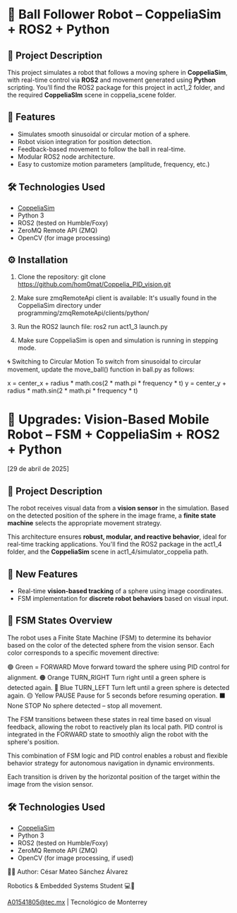 # 🎱 Ball Follower Robot – CoppeliaSim + ROS2 + Python

## 🤖 Project Description

This project simulates a robot that follows a moving sphere in **CoppeliaSim**, with real-time control via **ROS2** and movement generated using **Python** scripting. You'll find the ROS2 package for this project in act1_2 folder, and the required **CoppeliaSIm** scene in coppelia_scene folder.

## 🚀 Features

- Simulates smooth sinusoidal or circular motion of a sphere.
- Robot vision integration for position detection.
- Feedback-based movement to follow the ball in real-time.
- Modular ROS2 node architecture.
- Easy to customize motion parameters (amplitude, frequency, etc.)

## 🛠️ Technologies Used

- [CoppeliaSim](https://www.coppeliarobotics.com/)
- Python 3
- ROS2 (tested on Humble/Foxy)
- ZeroMQ Remote API (ZMQ)
- OpenCV (for image processing)

## ⚙️ Installation
1. Clone the repository:
git clone https://github.com/hom0mat/Coppelia_PID_vision.git 

2. Make sure zmqRemoteApi client is available:
It's usually found in the CoppeliaSim directory under programming/zmqRemoteApi/clients/python/

3. Run the ROS2 launch file:
ros2 run act1_3 launch.py

4. Make sure CoppeliaSim is open and simulation is running in stepping mode.

🌀 Switching to Circular Motion
To switch from sinusoidal to circular movement, update the move_ball() function in ball.py as follows:

x = center_x + radius * math.cos(2 * math.pi * frequency * t)
y = center_y + radius * math.sin(2 * math.pi * frequency * t)

# 🎯 Upgrades: Vision-Based Mobile Robot – FSM + CoppeliaSim + ROS2 + Python
[29 de abril de 2025]

## 🤖 Project Description

The robot receives visual data from a **vision sensor** in the simulation. Based on the detected position of the sphere in the image frame, a **finite state machine** selects the appropriate movement strategy.

This architecture ensures **robust, modular, and reactive behavior**, ideal for real-time tracking applications. You'll find the ROS2 package in the act1_4 folder, and the **CoppeliaSim** scene in act1_4/simulator_coppelia path.

## 🚀 New Features

- Real-time **vision-based tracking** of a sphere using image coordinates.
- FSM implementation for **discrete robot behaviors** based on visual input.

## 🧠 FSM States Overview

The robot uses a Finite State Machine (FSM) to determine its behavior based on the color of the detected sphere from the vision sensor. Each color corresponds to a specific movement directive:

🟢 Green = FORWARD	Move forward toward the sphere using PID control for alignment.
🟠 Orange	TURN_RIGHT	Turn right until a green sphere is detected again.
🔵 Blue	TURN_LEFT	Turn left until a green sphere is detected again.
🟡 Yellow	PAUSE	Pause for 5 seconds before resuming operation.
⬛ None	STOP	No sphere detected – stop all movement.

The FSM transitions between these states in real time based on visual feedback, allowing the robot to reactively plan its local path. PID control is integrated in the FORWARD state to smoothly align the robot with the sphere's position.

This combination of FSM logic and PID control enables a robust and flexible behavior strategy for autonomous navigation in dynamic environments.

Each transition is driven by the horizontal position of the target within the image from the vision sensor.

## 🛠️ Technologies Used

- [CoppeliaSim](https://www.coppeliarobotics.com/)
- Python 3
- ROS2 (tested on Humble/Foxy)
- ZeroMQ Remote API (ZMQ)
- OpenCV (for image processing, if used)

👩‍💻 Author: César Mateo Sánchez Álvarez

Robotics & Embedded Systems Student 💻🤖

A01541805@tec.mx | Tecnológico de Monterrey
